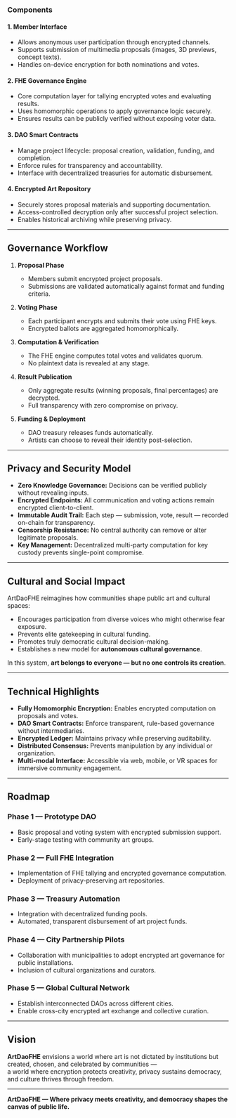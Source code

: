 
### Components

#### 1. **Member Interface**
- Allows anonymous user participation through encrypted channels.  
- Supports submission of multimedia proposals (images, 3D previews, concept texts).  
- Handles on-device encryption for both nominations and votes.

#### 2. **FHE Governance Engine**
- Core computation layer for tallying encrypted votes and evaluating results.  
- Uses homomorphic operations to apply governance logic securely.  
- Ensures results can be publicly verified without exposing voter data.

#### 3. **DAO Smart Contracts**
- Manage project lifecycle: proposal creation, validation, funding, and completion.  
- Enforce rules for transparency and accountability.  
- Interface with decentralized treasuries for automatic disbursement.

#### 4. **Encrypted Art Repository**
- Securely stores proposal materials and supporting documentation.  
- Access-controlled decryption only after successful project selection.  
- Enables historical archiving while preserving privacy.

---

## Governance Workflow

1. **Proposal Phase**  
   - Members submit encrypted project proposals.  
   - Submissions are validated automatically against format and funding criteria.

2. **Voting Phase**  
   - Each participant encrypts and submits their vote using FHE keys.  
   - Encrypted ballots are aggregated homomorphically.

3. **Computation & Verification**  
   - The FHE engine computes total votes and validates quorum.  
   - No plaintext data is revealed at any stage.

4. **Result Publication**  
   - Only aggregate results (winning proposals, final percentages) are decrypted.  
   - Full transparency with zero compromise on privacy.

5. **Funding & Deployment**  
   - DAO treasury releases funds automatically.  
   - Artists can choose to reveal their identity post-selection.

---

## Privacy and Security Model

- **Zero Knowledge Governance:** Decisions can be verified publicly without revealing inputs.  
- **Encrypted Endpoints:** All communication and voting actions remain encrypted client-to-client.  
- **Immutable Audit Trail:** Each step — submission, vote, result — recorded on-chain for transparency.  
- **Censorship Resistance:** No central authority can remove or alter legitimate proposals.  
- **Key Management:** Decentralized multi-party computation for key custody prevents single-point compromise.

---

## Cultural and Social Impact

ArtDaoFHE reimagines how communities shape public art and cultural spaces:

- Encourages participation from diverse voices who might otherwise fear exposure.  
- Prevents elite gatekeeping in cultural funding.  
- Promotes truly democratic cultural decision-making.  
- Establishes a new model for **autonomous cultural governance**.  

In this system, **art belongs to everyone — but no one controls its creation**.

---

## Technical Highlights

- **Fully Homomorphic Encryption:** Enables encrypted computation on proposals and votes.  
- **DAO Smart Contracts:** Enforce transparent, rule-based governance without intermediaries.  
- **Encrypted Ledger:** Maintains privacy while preserving auditability.  
- **Distributed Consensus:** Prevents manipulation by any individual or organization.  
- **Multi-modal Interface:** Accessible via web, mobile, or VR spaces for immersive community engagement.

---

## Roadmap

### Phase 1 — Prototype DAO
- Basic proposal and voting system with encrypted submission support.  
- Early-stage testing with community art groups.

### Phase 2 — Full FHE Integration
- Implementation of FHE tallying and encrypted governance computation.  
- Deployment of privacy-preserving art repositories.

### Phase 3 — Treasury Automation
- Integration with decentralized funding pools.  
- Automated, transparent disbursement of art project funds.

### Phase 4 — City Partnership Pilots
- Collaboration with municipalities to adopt encrypted art governance for public installations.  
- Inclusion of cultural organizations and curators.

### Phase 5 — Global Cultural Network
- Establish interconnected DAOs across different cities.  
- Enable cross-city encrypted art exchange and collective curation.

---

## Vision

**ArtDaoFHE** envisions a world where art is not dictated by institutions but created, chosen, and celebrated by communities —  
a world where encryption protects creativity, privacy sustains democracy, and culture thrives through freedom.

---

**ArtDaoFHE — Where privacy meets creativity, and democracy shapes the canvas of public life.**

